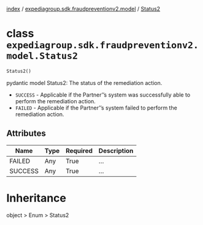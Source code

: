 [index](index.md) /
[expediagroup.sdk.fraudpreventionv2.model](expediagroup.sdk.fraudpreventionv2.model.md)
/ [Status2](Status2.md)

# class `expediagroup.sdk.fraudpreventionv2.model.Status2`

```python
Status2()
```

pydantic model Status2: The status of the remediation action.

- `SUCCESS` - Applicable if the Partner’’s system was successfully able
  to perform the remediation action.
- `FAILED` - Applicable if the Partner’’s system failed to perform the
  remediation action.

## Attributes

| Name    | Type | Required | Description |
| ------- | ---- | -------- | ----------- |
| FAILED  | Any  | True     | …           |
| SUCCESS | Any  | True     | …           |

# Inheritance

object > Enum > Status2
